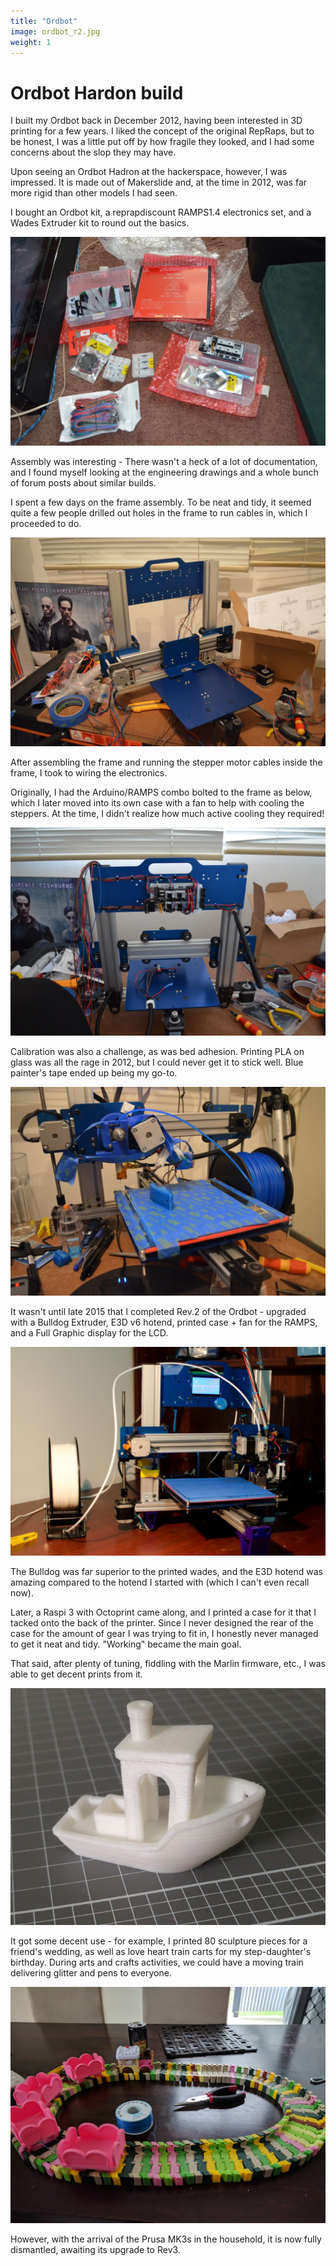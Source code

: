 ```yaml
---
title: "Ordbot"
image: ordbot_r2.jpg
weight: 1
---
```


# Ordbot Hardon build

I built my Ordbot back in December 2012, having been interested in 3D printing for a few years.
I liked the concept of the original RepRaps, but to be honest, I was a little put off by how fragile they looked, and I had some concerns about the slop they may have.

Upon seeing an Ordbot Hadron at the hackerspace, however, I was impressed. It is made out of Makerslide and, at the time in 2012, was far more rigid than other models I had seen.

I bought an Ordbot kit, a reprapdiscount RAMPS1.4 electronics set, and a Wades Extruder kit to round out the basics.

![Ramps 1.4 kit](ordbot_parts.jpg)

Assembly was interesting - There wasn't a heck of a lot of documentation, and I found myself looking at the engineering drawings and a whole bunch of forum posts about similar builds.

I spent a few days on the frame assembly. To be neat and tidy, it seemed quite a few people drilled out holes in the frame to run cables in, which I proceeded to do.

![Ordbot with assembled frame](ordbot_frame_built.jpg)

After assembling the frame and running the stepper motor cables inside the frame, I took to wiring the electronics.

Originally, I had the Arduino/RAMPS combo bolted to the frame as below, which I later moved into its own case with a fan to help with cooling the steppers. At the time, I didn't realize how much active cooling they required!

![Ordbot with RAMPS wiring completed](Ordbot_wiring.jpg)

Calibration was also a challenge, as was bed adhesion. Printing PLA on glass was all the rage in 2012, but I could never get it to stick well. Blue painter's tape ended up being my go-to.

![Early prints from my Ordbot Hadron](ordbot_early_prints.jpg)

It wasn't until late 2015 that I completed Rev.2 of the Ordbot - upgraded with a Bulldog Extruder, E3D v6 hotend, printed case + fan for the RAMPS, and a Full Graphic display for the LCD.

![Rev.2 of my Ordbot Hadron printer, with printed case for RAMPS and full graphic display](ordbot_r2.jpg)

The Bulldog was far superior to the printed wades, and the E3D hotend was amazing compared to the hotend I started with (which I can't even recall now).

Later, a Raspi 3 with Octoprint came along, and I printed a case for it that I tacked onto the back of the printer. Since I never designed the rear of the case for the amount of gear I was trying to fit in, I honestly never managed to get it neat and tidy. "Working" became the main goal.

That said, after plenty of tuning, fiddling with the Marlin firmware, etc., I was able to get decent prints from it.

![Ordbot 3D print](ordbot_benchy.jpg)

It got some decent use - for example, I printed 80 sculpture pieces for a friend's wedding, as well as love heart train carts for my step-daughter's birthday. During arts and crafts activities, we could have a moving train delivering glitter and pens to everyone.

![Ordbot 3D print](ordbot_love_carriages.jpg)

However, with the arrival of the Prusa MK3s in the household, it is now fully dismantled, awaiting its upgrade to Rev3.
